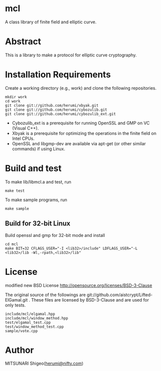 # mcl

A class library of finite field and elliptic curve.

# Abstract

This is a library to make a protocol for elliptic curve cryptography.

# Installation Requirements

Create a working directory (e.g., work) and clone the following repositories.
```
mkdir work
cd work
git clone git://github.com/herumi/xbyak.git
git clone git://github.com/herumi/cybozulib.git
git clone git://github.com/herumi/cybozulib_ext.git
```
* Cybozulib_ext is a prerequisite for running OpenSSL and GMP on VC (Visual C++).
* Xbyak is a prerequisite for optimizing the operations in the finite field on Intel CPUs.
* OpenSSL and libgmp-dev are available via apt-get (or other similar commands) if using Linux.

# Build and test
To make lib/libmcl.a and test, run
```
make test
```
To make sample programs, run
```
make sample
```

## Build for 32-bit Linux
Build openssl and gmp for 32-bit mode and install <lib32>
```
cd mcl
make BIT=32 CFLAGS_USER="-I <lib32>/include" LDFLAGS_USER="-L <lib32>/lib -Wl,-rpath,<lib32>/lib"
```

# License

modified new BSD License
http://opensource.org/licenses/BSD-3-Clause

The original source of the followings are git://github.com/aistcrypt/Lifted-ElGamal.git .
These files are licensed by BSD-3-Clause and are used for only tests.

```
include/mcl/elgamal.hpp
include/mcl/window_method.hpp
test/elgamal_test.cpp
test/window_method_test.cpp
sample/vote.cpp
```

# Author

MITSUNARI Shigeo(herumi@nifty.com)

